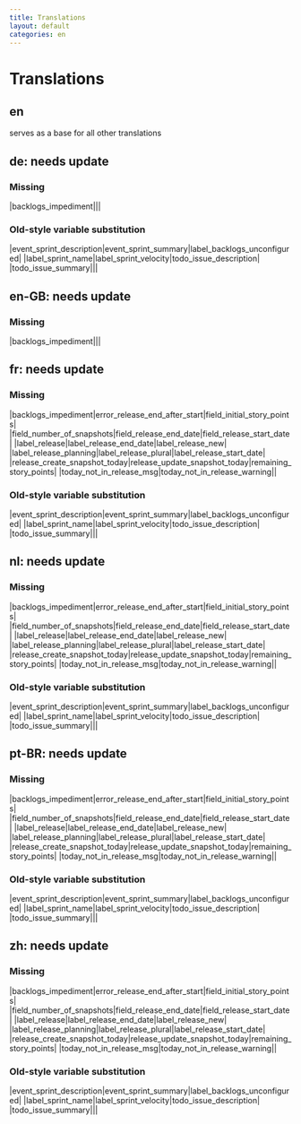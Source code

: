 ```yaml
---
title: Translations
layout: default
categories: en
---
```

# Translations

## en

serves as a base for all other translations

## de: needs update

### Missing

|backlogs_impediment|||

### Old-style variable substitution

|event_sprint_description|event_sprint_summary|label_backlogs_unconfigured|
|label_sprint_name|label_sprint_velocity|todo_issue_description|
|todo_issue_summary|||

## en-GB: needs update

### Missing

|backlogs_impediment|||

## fr: needs update

### Missing

|backlogs_impediment|error_release_end_after_start|field_initial_story_points|
|field_number_of_snapshots|field_release_end_date|field_release_start_date|
|label_release|label_release_end_date|label_release_new|
|label_release_planning|label_release_plural|label_release_start_date|
|release_create_snapshot_today|release_update_snapshot_today|remaining_story_points|
|today_not_in_release_msg|today_not_in_release_warning||

### Old-style variable substitution

|event_sprint_description|event_sprint_summary|label_backlogs_unconfigured|
|label_sprint_name|label_sprint_velocity|todo_issue_description|
|todo_issue_summary|||

## nl: needs update

### Missing

|backlogs_impediment|error_release_end_after_start|field_initial_story_points|
|field_number_of_snapshots|field_release_end_date|field_release_start_date|
|label_release|label_release_end_date|label_release_new|
|label_release_planning|label_release_plural|label_release_start_date|
|release_create_snapshot_today|release_update_snapshot_today|remaining_story_points|
|today_not_in_release_msg|today_not_in_release_warning||

### Old-style variable substitution

|event_sprint_description|event_sprint_summary|label_backlogs_unconfigured|
|label_sprint_name|label_sprint_velocity|todo_issue_description|
|todo_issue_summary|||

## pt-BR: needs update

### Missing

|backlogs_impediment|error_release_end_after_start|field_initial_story_points|
|field_number_of_snapshots|field_release_end_date|field_release_start_date|
|label_release|label_release_end_date|label_release_new|
|label_release_planning|label_release_plural|label_release_start_date|
|release_create_snapshot_today|release_update_snapshot_today|remaining_story_points|
|today_not_in_release_msg|today_not_in_release_warning||

### Old-style variable substitution

|event_sprint_description|event_sprint_summary|label_backlogs_unconfigured|
|label_sprint_name|label_sprint_velocity|todo_issue_description|
|todo_issue_summary|||

## zh: needs update

### Missing

|backlogs_impediment|error_release_end_after_start|field_initial_story_points|
|field_number_of_snapshots|field_release_end_date|field_release_start_date|
|label_release|label_release_end_date|label_release_new|
|label_release_planning|label_release_plural|label_release_start_date|
|release_create_snapshot_today|release_update_snapshot_today|remaining_story_points|
|today_not_in_release_msg|today_not_in_release_warning||

### Old-style variable substitution

|event_sprint_description|event_sprint_summary|label_backlogs_unconfigured|
|label_sprint_name|label_sprint_velocity|todo_issue_description|
|todo_issue_summary|||

